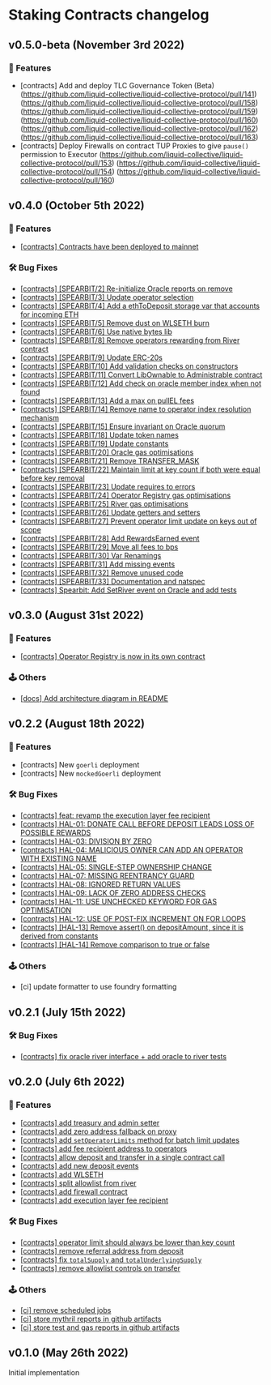 # Staking Contracts changelog

## v0.5.0-beta (November 3rd 2022)

### :dizzy: Features

- [contracts] Add and deploy TLC Governance Token (Beta) (https://github.com/liquid-collective/liquid-collective-protocol/pull/141) (https://github.com/liquid-collective/liquid-collective-protocol/pull/158) (https://github.com/liquid-collective/liquid-collective-protocol/pull/159) (https://github.com/liquid-collective/liquid-collective-protocol/pull/160)(https://github.com/liquid-collective/liquid-collective-protocol/pull/162) (https://github.com/liquid-collective/liquid-collective-protocol/pull/163)
- [contracts] Deploy Firewalls on contract TUP Proxies to give `pause()` permission to Executor (https://github.com/liquid-collective/liquid-collective-protocol/pull/153) (https://github.com/liquid-collective/liquid-collective-protocol/pull/154) (https://github.com/liquid-collective/liquid-collective-protocol/pull/160)

## v0.4.0 (October 5th 2022)

### :dizzy: Features

- [[contracts] Contracts have been deployed to mainnet](https://github.com/liquid-collective/liquid-collective-protocol/pull/152)

### :hammer_and_wrench: Bug Fixes

- [[contracts] [SPEARBIT/2] Re-initialize Oracle reports on remove](https://github.com/liquid-collective/liquid-collective-protocol/pull/118)
- [[contracts] [SPEARBIT/3] Update operator selection](https://github.com/liquid-collective/liquid-collective-protocol/pull/119)
- [[contracts] [SPEARBIT/4] Add a ethToDeposit storage var that accounts for incoming ETH](https://github.com/liquid-collective/liquid-collective-protocol/pull/120)
- [[contracts] [SPEARBIT/5] Remove dust on WLSETH burn](https://github.com/liquid-collective/liquid-collective-protocol/pull/121)
- [[contracts] [SPEARBIT/6] Use native bytes lib](https://github.com/liquid-collective/liquid-collective-protocol/pull/122)
- [[contracts] [SPEARBIT/8] Remove operators rewarding from River contract](https://github.com/liquid-collective/liquid-collective-protocol/pull/123)
- [[contracts] [SPEARBIT/9] Update ERC-20s](https://github.com/liquid-collective/liquid-collective-protocol/pull/124)
- [[contracts] [SPEARBIT/10] Add validation checks on constructors](https://github.com/liquid-collective/liquid-collective-protocol/pull/125)
- [[contracts] [SPEARBIT/11] Convert LibOwnable to Administrable contract](https://github.com/liquid-collective/liquid-collective-protocol/pull/126)
- [[contracts] [SPEARBIT/12] Add check on oracle member index when not found](https://github.com/liquid-collective/liquid-collective-protocol/pull/127)
- [[contracts] [SPEARBIT/13] Add a max on pullEL fees](https://github.com/liquid-collective/liquid-collective-protocol/pull/128)
- [[contracts] [SPEARBIT/14] Remove name to operator index resolution mechanism](https://github.com/liquid-collective/liquid-collective-protocol/pull/129)
- [[contracts] [SPEARBIT/15] Ensure invariant on Oracle quorum](https://github.com/liquid-collective/liquid-collective-protocol/pull/130)
- [[contracts] [SPEARBIT/18] Update token names](https://github.com/liquid-collective/liquid-collective-protocol/pull/131)
- [[contracts] [SPEARBIT/19] Update constants](https://github.com/liquid-collective/liquid-collective-protocol/pull/132)
- [[contracts] [SPEARBIT/20] Oracle gas optimisations](https://github.com/liquid-collective/liquid-collective-protocol/pull/133)
- [[contracts] [SPEARBIT/21] Remove TRANSFER_MASK](https://github.com/liquid-collective/liquid-collective-protocol/pull/134)
- [[contracts] [SPEARBIT/22] Maintain limit at key count if both were equal before key removal](https://github.com/liquid-collective/liquid-collective-protocol/pull/135)
- [[contracts] [SPEARBIT/23] Update requires to errors](https://github.com/liquid-collective/liquid-collective-protocol/pull/136)
- [[contracts] [SPEARBIT/24] Operator Registry gas optimisations](https://github.com/liquid-collective/liquid-collective-protocol/pull/137)
- [[contracts] [SPEARBIT/25] River gas optimisations](https://github.com/liquid-collective/liquid-collective-protocol/pull/138)
- [[contracts] [SPEARBIT/26] Update getters and setters](https://github.com/liquid-collective/liquid-collective-protocol/pull/139)
- [[contracts] [SPEARBIT/27] Prevent operator limit update on keys out of scope](https://github.com/liquid-collective/liquid-collective-protocol/pull/140)
- [[contracts] [SPEARBIT/28] Add RewardsEarned event](https://github.com/liquid-collective/liquid-collective-protocol/pull/142)
- [[contracts] [SPEARBIT/29] Move all fees to bps](https://github.com/liquid-collective/liquid-collective-protocol/pull/143)
- [[contracts] [SPEARBIT/30] Var Renamings](https://github.com/liquid-collective/liquid-collective-protocol/pull/144)
- [[contracts] [SPEARBIT/31] Add missing events](https://github.com/liquid-collective/liquid-collective-protocol/pull/145)
- [[contracts] [SPEARBIT/32] Remove unused code](https://github.com/liquid-collective/liquid-collective-protocol/pull/149)
- [[contracts] [SPEARBIT/33] Documentation and natspec](https://github.com/liquid-collective/liquid-collective-protocol/pull/147)
- [[contracts] Spearbit: Add SetRiver event on Oracle and add tests](https://github.com/liquid-collective/liquid-collective-protocol/pull/146)

## v0.3.0 (August 31st 2022)

### :dizzy: Features

- [[contracts] Operator Registry is now in its own contract](https://github.com/River-Protocol/river-contracts/pull/110)

### 🕹️ Others

- [[docs] Add architecture diagram in README](https://github.com/River-Protocol/river-contracts/pull/111)

## v0.2.2 (August 18th 2022)

### :dizzy: Features

- [contracts] New `goerli` deployment
- [contracts] New `mockedGoerli` deployment

### :hammer_and_wrench: Bug Fixes

- [[contracts] feat: revamp the execution layer fee recipient](https://github.com/River-Protocol/river-contracts/pull/104)
- [[contracts] HAL-01: DONATE CALL BEFORE DEPOSIT LEADS LOSS OF POSSIBLE REWARDS](https://github.com/River-Protocol/river-contracts/pull/93)
- [[contracts] HAL-03: DIVISION BY ZERO](https://github.com/River-Protocol/river-contracts/pull/103)
- [[contracts] HAL-04: MALICIOUS OWNER CAN ADD AN OPERATOR WITH EXISTING NAME](https://github.com/River-Protocol/river-contracts/pull/95)
- [[contracts] HAL-05: SINGLE-STEP OWNERSHIP CHANGE](https://github.com/River-Protocol/river-contracts/pull/96)
- [[contracts] HAL-07: MISSING REENTRANCY GUARD](https://github.com/River-Protocol/river-contracts/pull/97)
- [[contracts] HAL-08: IGNORED RETURN VALUES](https://github.com/River-Protocol/river-contracts/pull/98)
- [[contracts] HAL-09: LACK OF ZERO ADDRESS CHECKS](https://github.com/River-Protocol/river-contracts/pull/99)
- [[contracts] HAL-11: USE UNCHECKED KEYWORD FOR GAS OPTIMISATION](https://github.com/River-Protocol/river-contracts/pull/100)
- [[contracts] HAL-12: USE OF POST-FIX INCREMENT ON FOR LOOPS](https://github.com/River-Protocol/river-contracts/pull/100)
- [[contracts] [HAL-13] Remove assert() on depositAmount, since it is derived from constants](https://github.com/River-Protocol/river-contracts/pull/101)
- [[contracts] [HAL-14] Remove comparison to true or false](https://github.com/River-Protocol/river-contracts/pull/102)

### 🕹️ Others

- [ci] update formatter to use foundry formatting

## v0.2.1 (July 15th 2022)

### :hammer_and_wrench: Bug Fixes

- [[contracts] fix oracle river interface + add oracle to river tests](https://github.com/River-Protocol/river-contracts/pull/79)

## v0.2.0 (July 6th 2022)

### :dizzy: Features

- [[contracts] add treasury and admin setter](https://github.com/River-Protocol/river-contracts/pull/75)
- [[contracts] add zero address fallback on proxy](https://github.com/River-Protocol/river-contracts/pull/74)
- [[contracts] add `setOperatorLimits` method for batch limit updates](https://github.com/River-Protocol/river-contracts/pull/72)
- [[contracts] add fee recipient address to operators](https://github.com/River-Protocol/river-contracts/pull/71)
- [[contracts] allow deposit and transfer in a single contract call](https://github.com/River-Protocol/river-contracts/pull/69)
- [[contracts] add new deposit events](https://github.com/River-Protocol/river-contracts/pull/62)
- [[contracts] add WLSETH](https://github.com/River-Protocol/river-contracts/pull/57)
- [[contracts] split allowlist from river](https://github.com/River-Protocol/river-contracts/pull/41)
- [[contracts] add firewall contract](https://github.com/River-Protocol/river-contracts/pull/36)
- [[contracts] add execution layer fee recipient](https://github.com/River-Protocol/river-contracts/pull/35)

### :hammer_and_wrench: Bug Fixes

- [[contracts] operator limit should always be lower than key count](https://github.com/River-Protocol/river-contracts/pull/70)
- [[contracts] remove referral address from deposit](https://github.com/River-Protocol/river-contracts/pull/68)
- [[contracts] fix `totalSupply` and `totalUnderlyingSupply`](https://github.com/River-Protocol/river-contracts/pull/64)
- [[contracts] remove allowlist controls on transfer](https://github.com/River-Protocol/river-contracts/pull/61)

### 🕹️ Others

- [[ci] remove scheduled jobs](https://github.com/River-Protocol/river-contracts/pull/76)
- [[ci] store mythril reports in github artifacts](https://github.com/River-Protocol/river-contracts/pull/67)
- [[ci] store test and gas reports in github artifacts](https://github.com/River-Protocol/river-contracts/pull/66)

## v0.1.0 (May 26th 2022)

Initial implementation
